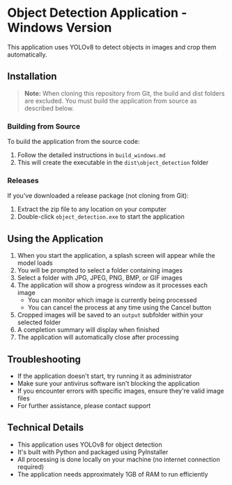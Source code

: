 # Object Detection Application - Windows Version

This application uses YOLOv8 to detect objects in images and crop them automatically.

## Installation

> **Note:** When cloning this repository from Git, the build and dist folders are excluded.
> You must build the application from source as described below.

### Building from Source

To build the application from the source code:

1. Follow the detailed instructions in `build_windows.md`
2. This will create the executable in the `dist\object_detection` folder

### Releases

If you've downloaded a release package (not cloning from Git):

1. Extract the zip file to any location on your computer
2. Double-click `object_detection.exe` to start the application

## Using the Application

1. When you start the application, a splash screen will appear while the model loads
2. You will be prompted to select a folder containing images
3. Select a folder with JPG, JPEG, PNG, BMP, or GIF images
4. The application will show a progress window as it processes each image
   - You can monitor which image is currently being processed
   - You can cancel the process at any time using the Cancel button
5. Cropped images will be saved to an `output` subfolder within your selected folder
6. A completion summary will display when finished
7. The application will automatically close after processing

## Troubleshooting

- If the application doesn't start, try running it as administrator
- Make sure your antivirus software isn't blocking the application
- If you encounter errors with specific images, ensure they're valid image files
- For further assistance, please contact support

## Technical Details

- This application uses YOLOv8 for object detection
- It's built with Python and packaged using PyInstaller
- All processing is done locally on your machine (no internet connection required)
- The application needs approximately 1GB of RAM to run efficiently
